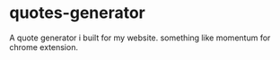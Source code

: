 # quotes-generator
A quote generator i built for my website. something like momentum for chrome extension.
